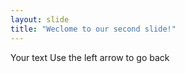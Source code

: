 ```yaml
---
layout: slide
title: "Weclome to our second slide!"
---
```

Your text
Use the left arrow to go back
